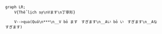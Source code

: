 ﻿```mermaid
graph LR;
    V{Thể lịch sự\nVます\n丁寧形}

    V-->qua(Quá\n***\n__V bỏ ます　すぎます\n__Aい bỏ い　すぎます\n__Aな 　　 　すぎます)
```